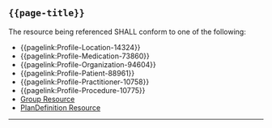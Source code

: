## <code>{{page-title}}</code>

The resource being referenced SHALL conform to one of the following:
-  {{pagelink:Profile-Location-14324}}
-  {{pagelink:Profile-Medication-73860}}
-  {{pagelink:Profile-Organization-94604}}
-  {{pagelink:Profile-Patient-88961}}
-  {{pagelink:Profile-Practitioner-10758}}
-  {{pagelink:Profile-Procedure-10775}}
- [Group Resource](https://www.hl7.org/fhir/r4/group.html)
- <a href="https://www.hl7.org/fhir/r4/plandefinition.html">PlanDefinition Resource</a>

---